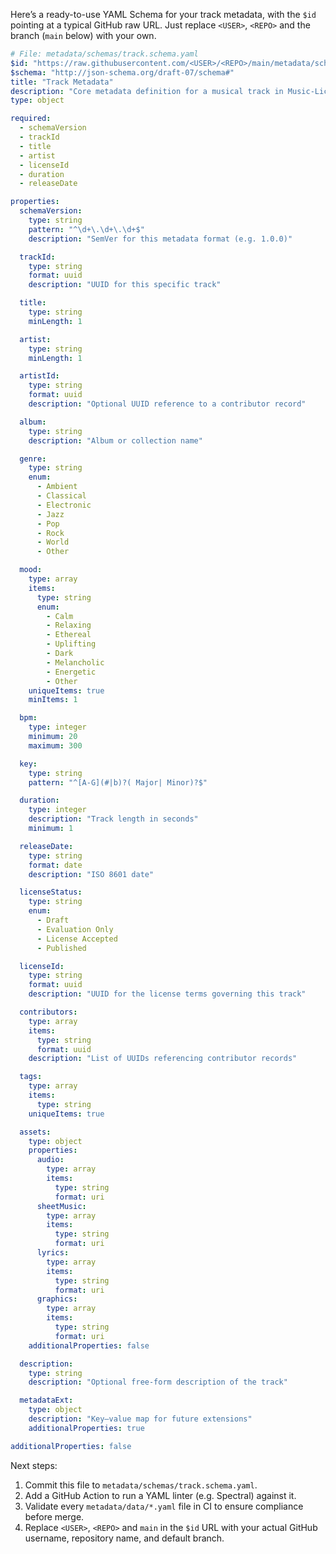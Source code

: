 Here’s a ready-to-use YAML Schema for your track metadata, with the `$id` pointing at a typical GitHub raw URL. Just replace `<USER>`, `<REPO>` and the branch (`main` below) with your own.

```yaml
# File: metadata/schemas/track.schema.yaml
$id: "https://raw.githubusercontent.com/<USER>/<REPO>/main/metadata/schemas/track.schema.yaml"
$schema: "http://json-schema.org/draft-07/schema#"
title: "Track Metadata"
description: "Core metadata definition for a musical track in Music-License-Repository"
type: object

required:
  - schemaVersion
  - trackId
  - title
  - artist
  - licenseId
  - duration
  - releaseDate

properties:
  schemaVersion:
    type: string
    pattern: "^\d+\.\d+\.\d+$"
    description: "SemVer for this metadata format (e.g. 1.0.0)"

  trackId:
    type: string
    format: uuid
    description: "UUID for this specific track"

  title:
    type: string
    minLength: 1

  artist:
    type: string
    minLength: 1

  artistId:
    type: string
    format: uuid
    description: "Optional UUID reference to a contributor record"

  album:
    type: string
    description: "Album or collection name"

  genre:
    type: string
    enum:
      - Ambient
      - Classical
      - Electronic
      - Jazz
      - Pop
      - Rock
      - World
      - Other

  mood:
    type: array
    items:
      type: string
      enum:
        - Calm
        - Relaxing
        - Ethereal
        - Uplifting
        - Dark
        - Melancholic
        - Energetic
        - Other
    uniqueItems: true
    minItems: 1

  bpm:
    type: integer
    minimum: 20
    maximum: 300

  key:
    type: string
    pattern: "^[A-G](#|b)?( Major| Minor)?$"

  duration:
    type: integer
    description: "Track length in seconds"
    minimum: 1

  releaseDate:
    type: string
    format: date
    description: "ISO 8601 date"

  licenseStatus:
    type: string
    enum:
      - Draft
      - Evaluation Only
      - License Accepted
      - Published

  licenseId:
    type: string
    format: uuid
    description: "UUID for the license terms governing this track"

  contributors:
    type: array
    items:
      type: string
      format: uuid
    description: "List of UUIDs referencing contributor records"

  tags:
    type: array
    items:
      type: string
    uniqueItems: true

  assets:
    type: object
    properties:
      audio:
        type: array
        items:
          type: string
          format: uri
      sheetMusic:
        type: array
        items:
          type: string
          format: uri
      lyrics:
        type: array
        items:
          type: string
          format: uri
      graphics:
        type: array
        items:
          type: string
          format: uri
    additionalProperties: false

  description:
    type: string
    description: "Optional free-form description of the track"

  metadataExt:
    type: object
    description: "Key–value map for future extensions"
    additionalProperties: true

additionalProperties: false
```

Next steps:

1. Commit this file to `metadata/schemas/track.schema.yaml`.  
2. Add a GitHub Action to run a YAML linter (e.g. Spectral) against it.  
3. Validate every `metadata/data/*.yaml` file in CI to ensure compliance before merge.  
4. Replace `<USER>`, `<REPO>` and `main` in the `$id` URL with your actual GitHub username, repository name, and default branch.